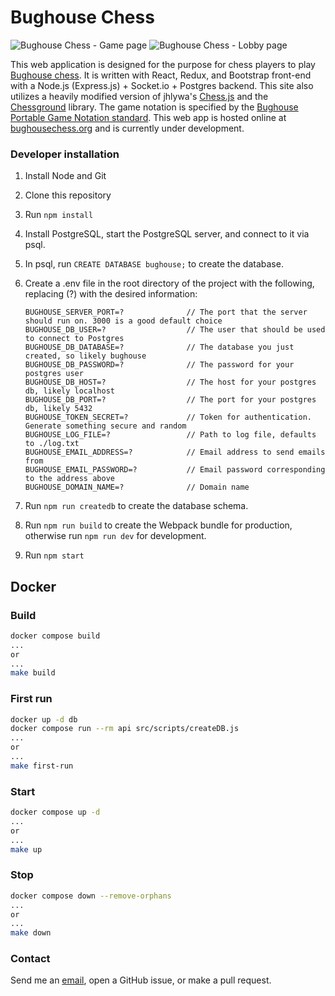 # Bughouse Chess

![Bughouse Chess - Game page](https://raw.githubusercontent.com/johndiiorio/bughouse/master/src/client/app/static/img/screenshots/gamePage.png)
![Bughouse Chess - Lobby page](https://raw.githubusercontent.com/johndiiorio/bughouse/master/src/client/app/static/img/screenshots/lobbyPage.png)

This web application is designed for the purpose for chess players to play [Bughouse chess](https://en.wikipedia.org/wiki/Bughouse_chess). It is written with React, Redux, and Bootstrap front-end with a Node.js (Express.js) + Socket.io + Postgres backend. This site also utilizes a heavily modified version of jhlywa's [Chess.js](https://github.com/jhlywa/chess.js) and the [Chessground](https://github.com/ornicar/chessground) library. The game notation is specified by the [Bughouse Portable Game Notation standard](http://bughousedb.com/Lieven_BPGN_Standard.txt). This web app is hosted online at [bughousechess.org](https://bughousechess.org) and is currently under development.

### Developer installation

1. Install Node and Git
2. Clone this repository
3. Run ```npm install```
4. Install PostgreSQL, start the PostgreSQL server, and connect to it via psql.
5. In psql, run ```CREATE DATABASE bughouse;``` to create the database.
6. Create a .env file in the root directory of the project with the following, replacing (?) with the desired information:

    ```env
    BUGHOUSE_SERVER_PORT=?              // The port that the server should run on. 3000 is a good default choice
    BUGHOUSE_DB_USER=?                  // The user that should be used to connect to Postgres
    BUGHOUSE_DB_DATABASE=?              // The database you just created, so likely bughouse
    BUGHOUSE_DB_PASSWORD=?              // The password for your postgres user
    BUGHOUSE_DB_HOST=?                  // The host for your postgres db, likely localhost
    BUGHOUSE_DB_PORT=?                  // The port for your postgres db, likely 5432
    BUGHOUSE_TOKEN_SECRET=?             // Token for authentication. Generate something secure and random
    BUGHOUSE_LOG_FILE=?                 // Path to log file, defaults to ./log.txt
    BUGHOUSE_EMAIL_ADDRESS=?            // Email address to send emails from
    BUGHOUSE_EMAIL_PASSWORD=?           // Email password corresponding to the address above
    BUGHOUSE_DOMAIN_NAME=?              // Domain name
    ```

7. Run ```npm run createdb``` to create the database schema.
8. Run ```npm run build``` to create the Webpack bundle for production, otherwise run ```npm run dev``` for development.
9. Run ```npm start```

## Docker

### Build

```bash
docker compose build
...
or
...
make build
```

### First run

```bash
docker up -d db
docker compose run --rm api src/scripts/createDB.js
...
or
...
make first-run
```

### Start

```bash
docker compose up -d
...
or
...
make up
```

### Stop

```bash
docker compose down --remove-orphans
...
or
...
make down
```

### Contact

Send me an [email](mailto:bughousechess.org@gmail.com), open a GitHub issue, or make a pull request.
